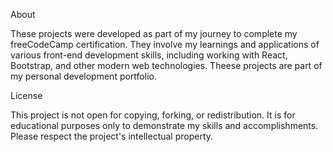 About

These projects were developed as part of my journey to complete my freeCodeCamp certification. They involve my learnings and applications of various front-end development skills, including working with React, Bootstrap, and other modern web technologies. Theese projects are part of my personal development portfolio.

License

This project is not open for copying, forking, or redistribution. It is for educational purposes only to demonstrate my skills and accomplishments. Please respect the project's intellectual property.